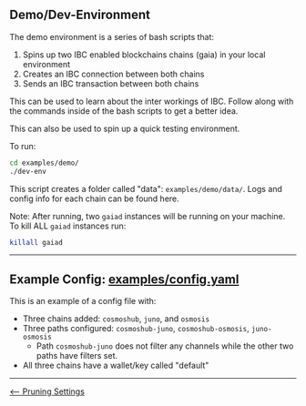 ## Demo/Dev-Environment

The demo environment is a series of bash scripts that:

1) Spins up two IBC enabled blockchains chains (gaia) in your local environment
2) Creates an IBC connection between both chains
3) Sends an IBC transaction between both chains

This can be used to learn about the inter workings of IBC. Follow along with the commands inside of the bash scripts to get a better idea.

This can also be used to spin up a quick testing environment.

To run:

```bash
cd examples/demo/
./dev-env
```

This script creates a folder called "data": `examples/demo/data/`. 
Logs and config info for each chain can be found here.


Note: After running, two `gaiad` instances will be running on your machine. 
To kill ALL `gaiad` instances run:
```bash
killall gaiad
```

---

## Example Config: [examples/config.yaml](./config_EXAMPLE.yaml)

This is an example of a config file with:

- Three chains added: `cosmoshub`, `juno`, and `osmosis`
- Three paths configured: `cosmoshub-juno`, `cosmoshub-osmosis`, `juno-osmosis`
    - Path `cosmoshub-juno` does not filter any channels while the other two paths have filters set.
- All three chains have a wallet/key called "default"

---

[<-- Pruning Settings](../node_pruning.md)